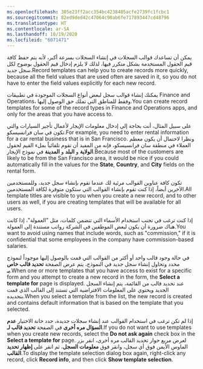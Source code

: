 ```yaml
---
ms.openlocfilehash: 305e23ff2acc354bc4238405acfe2739fc1fcbc1
ms.sourcegitcommit: 82ed9ded42c47064c90ab6fe717893447cd48796
ms.translationtype: HT
ms.contentlocale: ar-SA
ms.lasthandoff: 10/19/2020
ms.locfileid: "6071471"
---
```

<span data-ttu-id="f976f-101">يمكن أن تساعدك قوالب السجلات في إنشاء السجلات بسرعة أكبر، لأنه يتم حفظ كافة قيم الحقول المستخدمة بشكل متكرر فيها، لذلك لا يلزم إدخال قيم الحقول بوضوح لكل سجل جديد.</span><span class="sxs-lookup"><span data-stu-id="f976f-101">Record templates can help you to create records more quickly, because all the field values that are used often are saved in it, so you do not have to enter the field values explicitly for each new record.</span></span> 

<span data-ttu-id="f976f-102">يمكنك إنشاء قوالب سجل لبعض أنواع السجلات الموجودة في تطبيقات Finance and Operations، وفقط للمناطق التي تملك حق الوصول إليها.</span><span class="sxs-lookup"><span data-stu-id="f976f-102">You can create record templates for some of the record types in Finance and Operations apps, and only for the areas that you have access to.</span></span>

<span data-ttu-id="f976f-103">على سبيل المثال، أنت بحاجة إلى إدخال معلومات الإيجار لأعمال تأجير السيارات والتي تكون في سان فرانسيسكو.</span><span class="sxs-lookup"><span data-stu-id="f976f-103">For example, you need to enter rental information for a car rental business that is in San Francisco.</span></span> <span data-ttu-id="f976f-104">ونظرا لاحتمال أن يكون معظم العملاء في منطقة سان فرانسيسكو، فإنه من المفيد أن تقوم تلقائياً بملء القيم لحقول **الولاية** و **البلد** و **المدينة** في نموذج الإيجار.</span><span class="sxs-lookup"><span data-stu-id="f976f-104">Because most of the customers are likely to be from the San Francisco area, it would be nice if you could automatically fill in the values for the **State**, **Country**, and **City** fields on the rental form.</span></span>

<span data-ttu-id="f976f-105">تكون كافة عناوين القوالب مرئية لك عندما تقوم بإنشاء سجل جديد، وللمستخدمين الآخرين أيضاً، إذا كنت تقوم بإنشاء القوالب التي ستكون متوفرة لكافة المستخدمين.</span><span class="sxs-lookup"><span data-stu-id="f976f-105">All template titles are visible to you when you create a new record, and to other users as well, if you are creating templates that will be available for all users.</span></span>

<span data-ttu-id="f976f-106">إذا كنت ترغب في تجنب استخدام الأسماء التي تتضمن كلمات، مثل "العمولة"، إذا كانت هناك ضرورة أن يكون لبعض الموظفين في الشركة رواتب مستندة إلى العمولة.</span><span class="sxs-lookup"><span data-stu-id="f976f-106">You want to avoid using names that include words, such as "commission," if it is confidential that some employees in the company have commission-based salaries.</span></span>

<span data-ttu-id="f976f-107">في حالة وجود قالب واحد أو أكثر من القوالب التي قمت بالوصول إليها موجوداً لنموذج محدد وتحاول إنشاء سجل جديد في النموذج، يتم عرض الصفحة **تحديد قالب خاص بـ**.</span><span class="sxs-lookup"><span data-stu-id="f976f-107">When one or more templates that you have access to exist for a specific form and you attempt to create a new record in the form, the **Select a template for** page is displayed.</span></span> <span data-ttu-id="f976f-108">عند تحديد قالب من القائمة، يتم إنشاء السجل الجديد ويحتوي على المعلومات الافتراضية التي تستند إلى القالب الذي قمت بتحديده.</span><span class="sxs-lookup"><span data-stu-id="f976f-108">When you select a template from the list, the new record is created and contains default information that is based on the template that you selected.</span></span> 

<span data-ttu-id="f976f-109">إذا لم تكن ترغب في استخدام القوالب عند إنشاء سجلات جديدة، حدد خانة الاختيار **عدم السؤال مره أخرى** في الصفحة **تحديد قالب لـ**.</span><span class="sxs-lookup"><span data-stu-id="f976f-109">If you do not want to use templates when you create new records, select the **Do not ask again** check box in the **Select a template for** page.</span></span> <span data-ttu-id="f976f-110">لعرض مربع حوار تحديد القالب مره أخرى، انقر بزر الماوس الأيمن فوق أي سجل، وانقر فوق **معلومات السجل**، ثم انقر على **إظهار تحديد القالب**.</span><span class="sxs-lookup"><span data-stu-id="f976f-110">To display the template selection dialog box again, right-click any record, click **Record info**, and then click **Show template selection**.</span></span>


